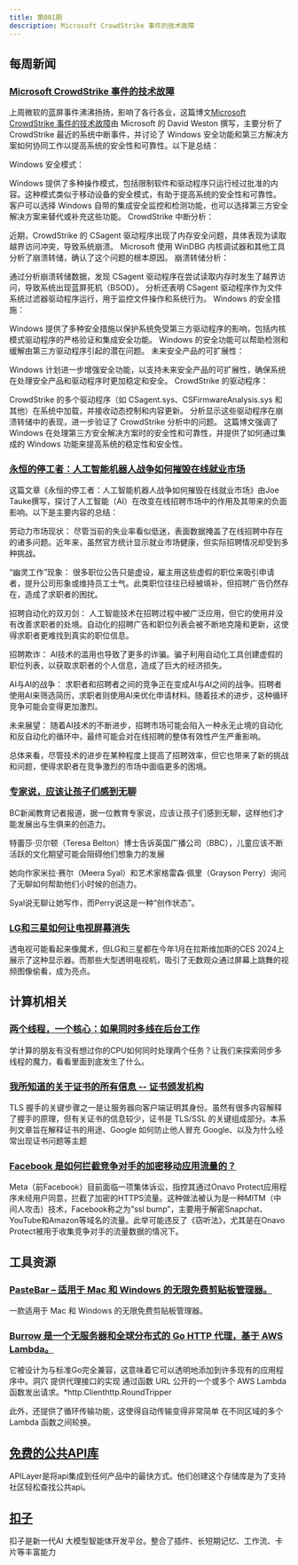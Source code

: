```yaml
---
title: 第001期
description: Microsoft CrowdStrike 事件的技术故障 
---
```


## 每周新闻

### [Microsoft CrowdStrike 事件的技术故障](https://www.microsoft.com/en-us/security/blog/2024/07/27/windows-security-best-practices-for-integrating-and-managing-security-tools/)

上周微软的蓝屏事件沸沸扬扬，影响了各行各业，这篇博文[Microsoft CrowdStrike 事件的技术故障](https://www.microsoft.com/en-us/security/blog/2024/07/27/windows-security-best-practices-for-integrating-and-managing-security-tools/)由 Microsoft 的 David Weston 撰写，主要分析了 CrowdStrike 最近的系统中断事件，并讨论了 Windows 安全功能和第三方解决方案如何协同工作以提高系统的安全性和可靠性。以下是总结：

Windows 安全模式：

Windows 提供了多种操作模式，包括限制软件和驱动程序只运行经过批准的内容。这种模式类似于移动设备的安全模式，有助于提高系统的安全性和可靠性。
客户可以选择 Windows 自带的集成安全监控和检测功能，也可以选择第三方安全解决方案来替代或补充这些功能。
CrowdStrike 中断分析：

近期，CrowdStrike 的 CSagent 驱动程序出现了内存安全问题，具体表现为读取越界访问冲突，导致系统崩溃。
Microsoft 使用 WinDBG 内核调试器和其他工具分析了崩溃转储，确认了这个问题的根本原因。
崩溃转储分析：

通过分析崩溃转储数据，发现 CSagent 驱动程序在尝试读取内存时发生了越界访问，导致系统出现蓝屏死机（BSOD）。
分析还表明 CSagent 驱动程序作为文件系统过滤器驱动程序运行，用于监控文件操作和系统行为。
Windows 的安全措施：

Windows 提供了多种安全措施以保护系统免受第三方驱动程序的影响，包括内核模式驱动程序的严格验证和集成安全功能。
Windows 的安全功能可以帮助检测和缓解由第三方驱动程序引起的潜在问题。
未来安全产品的可扩展性：

Windows 计划进一步增强安全功能，以支持未来安全产品的可扩展性，确保系统在处理安全产品和驱动程序时更加稳定和安全。
CrowdStrike 的驱动程序：

CrowdStrike 的多个驱动程序（如 CSagent.sys、CSFirmwareAnalysis.sys 和其他）在系统中加载，并接收动态控制和内容更新。
分析显示这些驱动程序在崩溃转储中的表现，进一步验证了 CrowdStrike 分析中的问题。
这篇博文强调了 Windows 在处理第三方安全解决方案时的安全性和可靠性，并提供了如何通过集成的 Windows 功能来提高系统的稳定性和安全性。

### [永恒的停工者：人工智能机器人战争如何摧毁在线就业市场](https://www.salon.com/2024/07/28/everlasting-jobstoppers-how-an-ai-bot-destroyed-the-online-job-market/)

这篇文章《永恒的停工者：人工智能机器人战争如何摧毁在线就业市场》由Joe Tauke撰写，探讨了人工智能（AI）在改变在线招聘市场中的作用及其带来的负面影响。以下是主要内容的总结：

劳动力市场现状：
尽管当前的失业率看似低迷，表面数据掩盖了在线招聘中存在的诸多问题。近年来，虽然官方统计显示就业市场健康，但实际招聘情况却受到多种挑战。

“幽灵工作”现象：
很多职位公告只是虚设，雇主用这些虚假的职位来吸引申请者，提升公司形象或维持员工士气。此类职位往往已经被填补，但招聘广告仍然存在，造成了求职者的困扰。

招聘自动化的双刃剑：
人工智能技术在招聘过程中被广泛应用，但它的使用并没有改善求职者的处境。自动化的招聘广告和职位列表会被不断地克隆和更新，这使得求职者更难找到真实的职位信息。

招聘欺诈：
AI技术的滥用也导致了更多的诈骗。骗子利用自动化工具创建虚假的职位列表，以获取求职者的个人信息，造成了巨大的经济损失。

AI与AI的战争：
求职者和招聘者之间的竞争正在变成AI与AI之间的战争。招聘者使用AI来筛选简历，求职者则使用AI来优化申请材料。随着技术的进步，这种循环竞争可能会变得更加激烈。

未来展望：
随着AI技术的不断进步，招聘市场可能会陷入一种永无止境的自动化和反自动化的循环中，最终可能会对在线招聘的整体有效性产生严重影响。

总体来看，尽管技术的进步在某种程度上提高了招聘效率，但它也带来了新的挑战和问题，使得求职者在竞争激烈的市场中面临更多的困境。

### [专家说，应该让孩子们感到无聊](https://www.bbc.com/news/education-21895704)

BC新闻教育记者报道，据一位教育专家说，应该让孩子们感到无聊，这样他们才能发展出与生俱来的创造力。

特蕾莎·贝尔顿（Teresa Belton）博士告诉英国广播公司（BBC），儿童应该不断活跃的文化期望可能会阻碍他们想象力的发展

她向作家米拉·赛尔（Meera Syal）和艺术家格雷森·佩里（Grayson Perry）询问了无聊如何帮助他们小时候的创造力。

Syal说无聊让她写作，而Perry说这是一种“创作状态”。

### [LG和三星如何让电视屏幕消失](https://spectrum.ieee.org/transparent-tv)

透电视可能看起来像魔术，但LG和三星都在今年1月在拉斯维加斯的CES 2024上展示了这种显示器。而那些大型透明电视机，吸引了无数观众通过屏幕上跳舞的视频图像偷看，成为亮点。

## 计算机相关

### [两个线程，一个核心：如果同时多线在后台工作](https://blog.codingconfessions.com/p/simultaneous-multithreading)

学计算的朋友有没有想过你的CPU如何同时处理两个任务？让我们来探索同步多线程的魔力，看看里面到底发生了什么。

### [我所知道的关于证书的所有信息 -- 证书颁发机构](https://www.pixelstech.net/article/1722045726-All-I-Know-About-Certificates----Certificate-Authority)

TLS 握手的关键步骤之一是让服务器向客户端证明其身份。虽然有很多内容解释了握手的原理，但有关证书的信息较少，证书是 TLS/SSL 的关键组成部分。本系列文章旨在解释证书的用途、Google 如何防止他人冒充 Google、以及为什么经常出现证书问题等主题

### [Facebook 是如何拦截竞争对手的加密移动应用流量的？](https://doubleagent.net/onavo-facebook-ssl-mitm-technical-analysis/)

Meta（前Facebook）目前面临一项集体诉讼，指控其通过Onavo Protect应用程序未经用户同意，拦截了加密的HTTPS流量。这种做法被认为是一种MITM（中间人攻击）技术，Facebook称之为“ssl bump”，主要用于解密Snapchat、YouTube和Amazon等域名的流量。此举可能违反了《窃听法》，尤其是在Onavo Protect被用于收集竞争对手的流量数据的情况下。

## 工具资源

### [PasteBar – 适用于 Mac 和 Windows 的无限免费剪贴板管理器。](https://github.com/PasteBar/PasteBarApp)

一款适用于 Mac 和 Windows 的无限免费剪贴板管理器。

### [Burrow 是一个无服务器和全球分布式的 Go HTTP 代理，基于 AWS Lambda。](https://github.com/myzie/burrow)

它被设计为与标准Go完全兼容，这意味着它可以透明地添加到许多现有的应用程序中。洞穴 提供代理接口的实现 通过函数 URL 公开的一个或多个 AWS Lambda 函数发出请求。*http.Clienthttp.RoundTripper

此外，还提供了循环传输功能，这使得自动传输变得非常简单 在不同区域的多个 Lambda 函数之间轮换。

## [免费的公共API库](https://github.com/public-apis/public-apis?tab=readme-ov-file)

APILayer是将api集成到任何产品中的最快方式。他们创建这个存储库是为了支持社区轻松查找公共api。


## [扣子](https://www.coze.cn)

扣子是新一代AI 大模型智能体开发平台。整合了插件、长短期记忆、工作流、卡片等丰富能力


